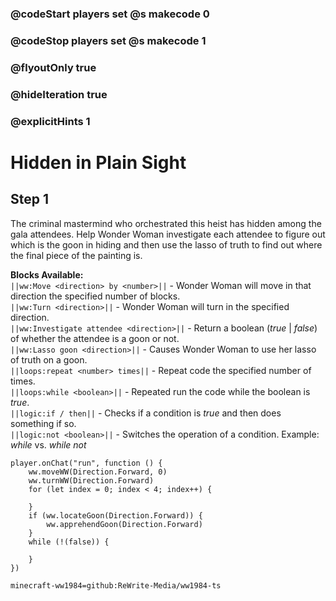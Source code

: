 ### @codeStart players set @s makecode 0
### @codeStop players set @s makecode 1

### @flyoutOnly true
### @hideIteration true
### @explicitHints 1

# Hidden in Plain Sight

## Step 1
The criminal mastermind who orchestrated this heist has hidden among the gala attendees. Help Wonder Woman investigate each attendee to figure out which is the goon in hiding and then use the lasso of truth to find out where the final piece of the painting is.

**Blocks Available:**  
``||ww:Move <direction> by <number>||`` - Wonder Woman will move in that direction the specified number of blocks.  
``||ww:Turn <direction>||`` - Wonder Woman will turn in the specified direction.  
``||ww:Investigate attendee <direction>||`` - Return a boolean (*true* | *false*) of whether the attendee is a goon or not.  
``||ww:Lasso goon <direction>||`` - Causes Wonder Woman to use her lasso of truth on a goon.  
``||loops:repeat <number> times||`` - Repeat code the specified number of times.  
``||loops:while <boolean>||`` - Repeated run the code while the boolean is *true*.  
``||logic:if / then||`` - Checks if a condition is *true* and then does something if so.  
``||logic:not <boolean>||`` - Switches the operation of a condition. Example: *while <true>* vs. *while not <true>*  

```ghost
player.onChat("run", function () {
    ww.moveWW(Direction.Forward, 0)
    ww.turnWW(Direction.Forward)
    for (let index = 0; index < 4; index++) {
        
    }
    if (ww.locateGoon(Direction.Forward)) {
        ww.apprehendGoon(Direction.Forward)
    }
    while (!(false)) {
        
    }	
})
```
```package
minecraft-ww1984=github:ReWrite-Media/ww1984-ts
```
